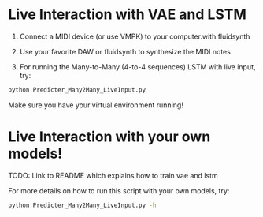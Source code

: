 # Live Interaction with VAE and LSTM

1. Connect a MIDI device (or use VMPK) to your computer.with fluidsynth

2. Use your favorite DAW or fluidsynth to synthesize the MIDI notes

3. For running the Many-to-Many (4-to-4 sequences) LSTM with live input, try:
```bash
python Predicter_Many2Many_LiveInput.py
```
Make sure you have your virtual environment running!

# Live Interaction with your own models!

TODO: Link to README which explains how to train vae and lstm

For more details on how to run this script with your own models, try:
```bash
python Predicter_Many2Many_LiveInput.py -h
```